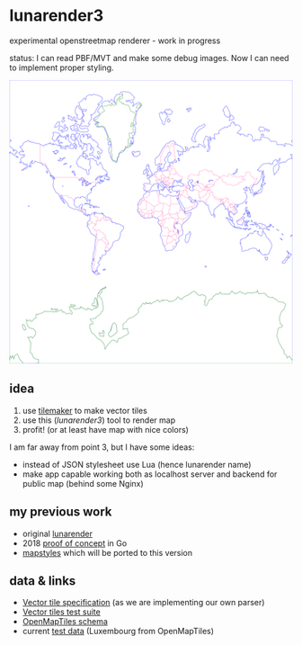 # lunarender3

experimental openstreetmap renderer - work in progress

status: I can read PBF/MVT and make some debug images. Now I can need to implement proper styling.

![Hello world!](examples/world1.png)

## idea

1. use [tilemaker](https://github.com/systemed/tilemaker) to make vector tiles
2. use this (*lunarender3*) tool to render map
3. profit! (or at least have map with nice colors)

I am far away from point 3, but I have some ideas:

- instead of JSON stylesheet use Lua (hence lunarender name)
- make app capable working both as localhost server and backend for public map (behind some Nginx)

## my previous work

- original [lunarender](https://github.com/severak/lunarender)
- 2018 [proof of concept](https://github.com/severak/lunatest) in Go
- [mapstyles](https://github.com/severak/mapstyles) which will be ported to this version

## data & links

- [Vector tile specification](https://github.com/mapbox/vector-tile-spec) (as we are implementing our own parser)
- [Vector tiles test suite](https://github.com/mapbox/mvt-fixtures)
- [OpenMapTiles schema](https://openmaptiles.org/schema/)
- current [test data](https://data.maptiler.com/downloads/europe/luxembourg/) (Luxembourg from OpenMapTiles)
